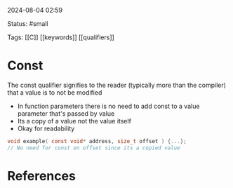 2024-08-04 02:59

Status: #small

Tags: [[C]] [[keywords]] [[qualifiers]]

# Const

The const qualifier signifies to the reader (typically more than the compiler) that a value is to not be modified
- In function parameters there is no need to add const to a value parameter that's passed by value
- Its a copy of a value not the value itself
- Okay for readability

```c
void example( const void* address, size_t offset ) {...};
// No need for const on offset since its a copied value
```



# References

